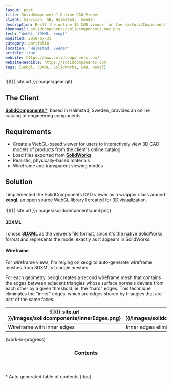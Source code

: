 ```yaml
---
layout: post
title: SolidComponents™ Online CAD Viewer
client: Cervican  AB, Halmstad,  Sweden
description: Built the online 3D CAD viewer for the <b>SolidComponents™</b> product catalog.  
thumbnail: solidcomponents/solidcomponents-mac.png
tech: "WebGL, 3DXML, xeogl"
modified: 2018-07-31
category: portfolio
location: "Halmstad, Sweden"
article: true
website: https://www.solidcomponents.com/
websiteReadible: https://solidcomponents.com
tags: [webgl, 3DXML, SolidWorks, CAD, xeogl]
---
```


 ![]({{ site.url }}/images/gear.gif)
 
## The Client

**[SolidComponents™](https://www.solidcomponents.com)**, based in Halmstad, Sweden, provides an online catalog of 
engineering components.   

## Requirements
 
- Create a WebGL-based viewer for users to interactively view 3D CAD models of products from the client's online catalog
- Load files exported from **[SolidWorks](https://www.solidworks.com/)**
- Realistic, physically-based materials
- Wireframe and transparent viewing modes 

<!-- SolidComponents had already made some experimental viewers on THREE.js to load STL and OBJ files exported from SolidWorks, but  -->
<!-- was having difficulty getting the final appearance of the models right using those file formats. -->
 <!-- <br><br>One of the the trickiest things  -->
<!-- was correctly smooth shading the models, since the face-aligned STL normals are useless for smooth shading, and the  -->
<!-- vertex-aligned OBJ normals often caused hard edges to appear incorrectly smooth.   -->

## Solution

I implemented the SolidComponents CAD viewer as a wrapper class around **[xeogl](http://xeogl.org)**, an open source 
WebGL library I created for 3D visualization.
<br><br>
![]({{ site.url }}/images/solidcomponents/uml.png)

#### 3DXML

I chose **[3DXML](https://en.wikipedia.org/wiki/3DXML)** as the viewer's file format, since it's the native SolidWorks format and represents the model exactly 
as it appears in SolidWorks.

#### Wireframe

For wireframe views, I'm relying on xeogl to auto-generate wireframe meshes from 3DXML's triangle meshes. 

For each geometry, xeogl creates a second wireframe mesh that contains the edges between adjacent triangles whose surface 
normals deviate from each other by a given threshold, ie. the "hard" edges. This technique eliminates the "inner" edges, 
which are edges shared by triangles that are part of the same faces. 

![]({{ site.url }}/images/solidcomponents/innerEdges.png) | ![]({{ site.url }}/images/solidcomponents/innerEdgesRemoved.png)
----|----
Wireframe with inner edges | Inner edges eliminated

(work-in-progress)

<!-- #### STL models -->

<!-- Initially, I experimented with loading the **[STL](https://en.wikipedia.org/wiki/STL_(file_format))** format, which is also exported by SolidWorks. -->
<!-- <br><br> -->
<!-- ![]({{ site.url }}/images/solidcomponents/gearWhiteBG.png) -->

<!-- Triangles in STL are disjoint, where each triangle has its own separate vertex positions, normals and  -->
<!-- (optionally) colors. This means that you can have gaps between triangles. Normals for each triangle are perpendicular to the triangle's surface, which gives the model a  -->
<!-- faceted appearance by default. The smoothNormals flag causes the STLModel to recalculate its normals, so that each normal's  -->
<!-- direction is the average of the orientations of the triangles adjacent to its vertex. When smoothing, each vertex normal  -->
<!-- is set to the average of the orientations of all other triangles that have a vertex at the same position, excluding those  -->
<!-- triangles whose direction deviates from the direction of the vertice's triangle by a threshold given in smoothNormalsAngleThreshold.  -->
<!-- This makes smoothing robust for hard edges.  -->


<!-- Normals in STL are face-aligned for a  -->
<!-- flat-shaded appearance, so I ignored them and relied on xeogl to auto-generate them per-vertex. To handle hard edges  -->
<!-- correctly, I extended xeogl's auto-generation to -->

<!-- #### OBJ Models -->

<!-- The client had previously made an experimental viewer on THREE.js that loaded OBJ exported by SolidWorks. However, OBJ contained  -->
<!-- vertex normals that rendered every edge as smooth-shaded, even when it was "hard" and should have rendered with a  -->
<!-- crease. -->
<!-- <br><br> -->
  <!--  -->


<section id="table-of-contents" class="toc">
  <header>
    <h3>Contents</h3>
  </header>
<div id="drawer" markdown="1">
*  Auto generated table of contents
{:toc}
</div>
</section><!-- /#table-of-contents -->


